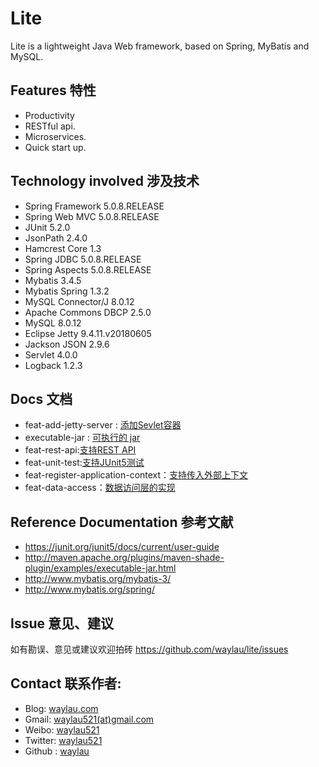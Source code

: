 # Lite

Lite is a lightweight Java Web framework, based on Spring, MyBatis and MySQL.

## Features 特性

* Productivity
* RESTful api.
* Microservices.
* Quick start up.

## Technology involved 涉及技术

* Spring Framework 5.0.8.RELEASE
* Spring Web MVC 5.0.8.RELEASE
* JUnit 5.2.0
* JsonPath 2.4.0
* Hamcrest Core 1.3
* Spring JDBC 5.0.8.RELEASE
* Spring Aspects 5.0.8.RELEASE
* Mybatis 3.4.5
* Mybatis Spring 1.3.2
* MySQL Connector/J 8.0.12
* Apache Commons DBCP 2.5.0
* MySQL 8.0.12
* Eclipse Jetty 9.4.11.v20180605
* Jackson JSON 2.9.6
* Servlet 4.0.0
* Logback 1.2.3

## Docs 文档

* feat-add-jetty-server : [添加Sevlet容器](docs/feat-add-jetty-server.md)
* executable-jar : [可执行的 jar](docs/executable-jar.md)
* feat-rest-api:[支持REST API](docs/feat-rest-api.md)
* feat-unit-test:[支持JUnit5测试](docs/feat-unit-test.md)
* feat-register-application-context：[支持传入外部上下文](docs/feat-register-application-context.md)
* feat-data-access：[数据访问层的实现](docs/feat-data-access.md)

## Reference Documentation 参考文献

* https://junit.org/junit5/docs/current/user-guide
* http://maven.apache.org/plugins/maven-shade-plugin/examples/executable-jar.html
* http://www.mybatis.org/mybatis-3/
* http://www.mybatis.org/spring/

## Issue 意见、建议

如有勘误、意见或建议欢迎拍砖 <https://github.com/waylau/lite/issues>

## Contact 联系作者:

* Blog: [waylau.com](https://waylau.com)
* Gmail: [waylau521(at)gmail.com](mailto:waylau521@gmail.com)
* Weibo: [waylau521](http://weibo.com/waylau521)
* Twitter: [waylau521](https://twitter.com/waylau521)
* Github : [waylau](https://github.com/waylau)